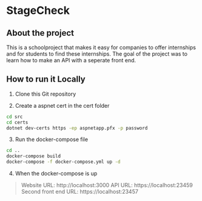 # StageCheck

## About the project

This is a schoolproject that makes it easy for companies to offer internships and for students to find these internships.
The goal of the project was to learn how to make an API with a seperate front end.

## How to run it Locally

1. Clone this Git repository

2. Create a aspnet cert in the cert folder

```bash
cd src
cd certs
dotnet dev-certs https -ep aspnetapp.pfx -p password
```
3. Run the docker-compose file
```bash
cd ..
docker-compose build
docker-compose -f docker-compose.yml up -d
```

4. When the docker-compose is up

>Website URL: http://localhost:3000
>API URL: https://localhost:23459
>Second front end URL: https://localhost:23457
